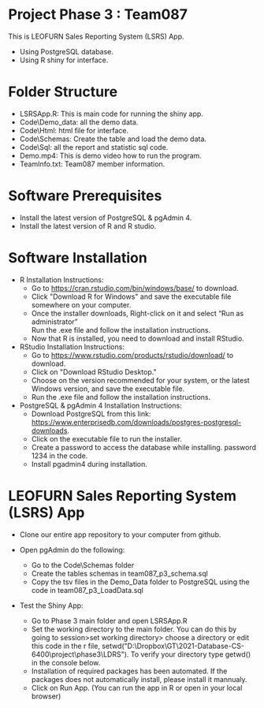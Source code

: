 # Project Phase 3 : Team087

This is LEOFURN Sales Reporting System (LSRS) App.
- Using PostgreSQL database. 
- Using R shiny for interface. 

# Folder Structure 
- LSRSApp.R:  This is main code for running the shiny app.
- Code\Demo_data:  all the demo data.
- Code\Html:  html file for interface.
- Code\Schemas:  Create the table and load the demo data.
- Code\Sql: all the report and statistic sql code.
- Demo.mp4:  This is demo video how to run the program.
- TeamInfo.txt: Team087 member information.
	
# Software Prerequisites
- Install the latest version of PostgreSQL & pgAdmin 4.
- Install the latest version of R and R studio. 

# Software Installation
- R Installation Instructions:<br/>
    - Go to https://cran.rstudio.com/bin/windows/base/ to download.
    - Click "Download R for Windows" and save the executable file somewhere on your computer.
    - Once the installer downloads, Right-click on it and select “Run as administrator”      
    Run the .exe file and follow the installation instructions.  
    - Now that R is installed, you need to download and install RStudio. 
- RStudio Installation Instructions:
    - Go to https://www.rstudio.com/products/rstudio/download/ to download.
    - Click on "Download RStudio Desktop."
    - Choose on the version recommended for your system, or the latest Windows version, and save the executable file.  
    - Run the .exe file and follow the installation instructions. 
- PostgreSQL & pgAdmin 4 Installation Instructions:
    - Download PostgreSQL from this link: https://www.enterprisedb.com/downloads/postgres-postgresql-downloads.
    - Click on the executable file to run the installer.
    - Create a password to access the database while installing. password 1234 in the code. 
    - Install pgadmin4 during installation.

# LEOFURN Sales Reporting System (LSRS) App
- Clone our entire app repository to your computer from github. 

- Open pgAdmin do the following: 
    - Go to the Code\Schemas folder
    - Create the tables schemas in team087_p3_schema.sql
    - Copy the tsv files in the Demo_Data folder to PostgreSQL using the code in team087_p3_LoadData.sql

- Test the Shiny App: 
    - Go to Phase 3 main folder and open LSRSApp.R
    - Set the working directory to the main folder. You can do this by going to session>set working directory> choose a directory or edit this code in the r file, setwd("D:\\Dropbox\\GT\\2021-Database-CS-6400\\project\\phase3\\LDRS"). To verify your directory type getwd() in the console below. 
    - Installation of required packages has been automated. If the packages does not automatically install, please install it mannualy. 
    - Click on Run App. (You can run the app in R or open in your local browser) 


	
